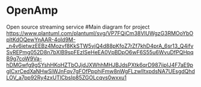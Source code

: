 # OpenAmp
Open source streaming service
#Main diagram for project
https://www.plantuml.com/plantuml/svg/VP7FQiCm38VlUWgzG3RMOoYbOpltKdOQewYnAAR-4oId9M-_n4v6ietwzEEBz4Mozvf8KkSTW5vjQ4d88pKfoZ7rZf7khD4prA_6sr13_Q4ifvSvREPmg052D8n7bXlB9spFEzISeHeEA0VpBDpO6wF6S55u6WvuDfPQHpqB9g7coW9Va-hDMGwfg9gSYshHKoHZTbOJjdJXWhhMHJBJdsPXtk6qrD987ijpIJ4F7aE9pgICxrCedXaNHwSiWJnFqv7gFOfPpphjFmw8nWgFLzwlItxpdsNA7UEsgdQhdLOV_a7pp92Ry4zxUTlCbsIp85ZGOLcqvs0wxxu1
